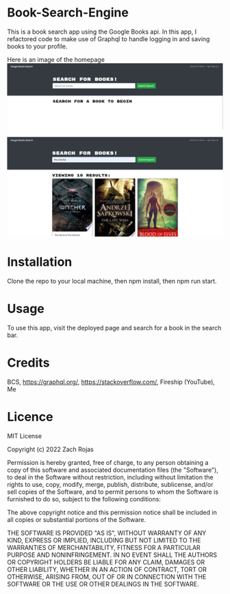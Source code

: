 # Book-Search-Engine

This is a book search app using the Google Books api. In this app, I refactored code to make use of Graphql to handle logging in and saving books to your profile.

Here is an image of the homepage
![Homepage](./assets/BookSearchScreenshot.png?raw=true "Screenshot")

![Search](./assets/SearchScreenshot.png?raw=true "Screenshot2")


# Installation

Clone the repo to your local machine, then npm install, then npm run start.

# Usage

To use this app, visit the deployed page and search for a book in the search bar. 

# Credits

BCS, https://graphql.org/, https://stackoverflow.com/, Fireship (YouTube), Me

# Licence 

MIT License

Copyright (c) 2022 Zach Rojas

Permission is hereby granted, free of charge, to any person obtaining a copy
of this software and associated documentation files (the "Software"), to deal
in the Software without restriction, including without limitation the rights
to use, copy, modify, merge, publish, distribute, sublicense, and/or sell
copies of the Software, and to permit persons to whom the Software is
furnished to do so, subject to the following conditions:

The above copyright notice and this permission notice shall be included in all
copies or substantial portions of the Software.

THE SOFTWARE IS PROVIDED "AS IS", WITHOUT WARRANTY OF ANY KIND, EXPRESS OR
IMPLIED, INCLUDING BUT NOT LIMITED TO THE WARRANTIES OF MERCHANTABILITY,
FITNESS FOR A PARTICULAR PURPOSE AND NONINFRINGEMENT. IN NO EVENT SHALL THE
AUTHORS OR COPYRIGHT HOLDERS BE LIABLE FOR ANY CLAIM, DAMAGES OR OTHER
LIABILITY, WHETHER IN AN ACTION OF CONTRACT, TORT OR OTHERWISE, ARISING FROM,
OUT OF OR IN CONNECTION WITH THE SOFTWARE OR THE USE OR OTHER DEALINGS IN THE
SOFTWARE.